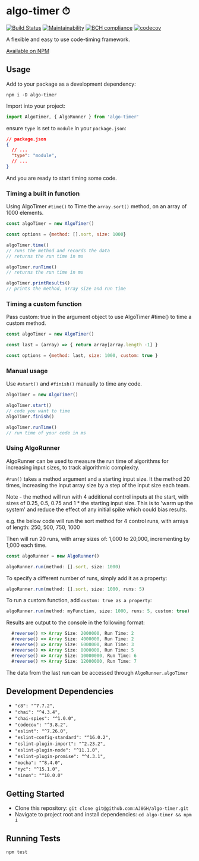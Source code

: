 algo-timer ⏱
=============

[![Build Status](https://travis-ci.com/AJ8GH/algo-timer.svg?branch=main)](https://travis-ci.com/AJ8GH/algo-timer) [![Maintainability](https://api.codeclimate.com/v1/badges/510048d893759d26f6d5/maintainability)](https://codeclimate.com/github/AJ8GH/algo-timer/maintainability) [![BCH compliance](https://bettercodehub.com/edge/badge/AJ8GH/algo-timer?branch=main)](https://bettercodehub.com/) [![codecov](https://codecov.io/gh/AJ8GH/algo-timer/branch/main/graph/badge.svg?token=KYZ9V6KT96)](https://codecov.io/gh/AJ8GH/algo-timer)

A flexible and easy to use code-timing framework.

[Available on NPM](https://www.npmjs.com/package/algo-timer)

## Usage

Add to your package as a development dependency:

```shell
npm i -D algo-timer
```

Import into your project:

```js
import AlgoTimer, { AlgoRunner } from 'algo-timer'
```


ensure `type` is set to `module` in your `package.json`:

```json
// package.json
{
  // ...
  "type": "module",
  // ...
}
```

And you are ready to start timing some code.

### Timing a built in function

Using AlgoTimer `#time()` to Time the `array.sort()` method, on an array of 1000 elements.

```js
const algoTimer = new AlgoTimer()

const options = {method: [].sort, size: 1000}

algoTimer.time()
// runs the method and records the data
// returns the run time in ms

algoTimer.runTime()
// returns the run time in ms

algoTimer.printResults()
// prints the method, array size and run time
```

### Timing a custom function

Pass custom: true in the argument object to use AlgoTimer #time() to time a custom method.

```js
const algoTimer = new AlgoTimer()

const last = (array) => { return array[array.length -1] }

const options = {method: last, size: 1000, custom: true }
```

### Manual usage

Use `#start()` and `#finish()` manually to time any code.

```js
algoTimer = new AlgoTimer()

algoTimer.start()
// code you want to time
algoTimer.finish()

algoTimer.runTime()
// run time of your code in ms
```

### Using AlgoRunner

AlgoRunner can be used to measure the run time of algorithms for increasing input sizes, to track algorithmic complexity.

`#run()` takes a method argument and a starting input size. It the method 20 times, increasing the input array size by a step of the input size each team.

Note - the method will run with 4 additional control inputs at the start, with sizes of 0.25, 0.5, 0.75 and 1 * the starting input size. This is to 'warm up the system' and reduce the effect of any initial spike which could bias results.

e.g. the below code will run the sort method for 4 control runs, with arrays of length: 250, 500, 750, 1000

Then will run 20 runs, with array sizes of: 1,000 to 20,000, incrementing by 1,000 each time.

```js
const algoRunner = new AlgoRunner()

algoRunner.run(method: [].sort, size: 1000)
```

To specify a different number of runs, simply add it as a property:

```js
algoRunner.run(method: [].sort, size: 1000, runs: 5)
```

To run a custom function, add `custom: true as a property`:

```js
algoRunner.run(method: myFunction, size: 1000, runs: 5, custom: true)
```

Results are output to the console in the following format:

```js
  #reverse() => Array Size: 2000000, Run Time: 2
  #reverse() => Array Size: 4000000, Run Time: 2
  #reverse() => Array Size: 6000000, Run Time: 3
  #reverse() => Array Size: 8000000, Run Time: 5
  #reverse() => Array Size: 10000000, Run Time: 6
  #reverse() => Array Size: 12000000, Run Time: 7
```

The data from the last run can be accessed through `AlgoRunner.algoTimer`

## Development Dependencies

- `"c8": "^7.7.2",`
- `"chai": "^4.3.4",`
- `"chai-spies": "^1.0.0",`
- `"codecov": "^3.8.2",`
- `"eslint": "^7.26.0",`
- `"eslint-config-standard": "^16.0.2",`
- `"eslint-plugin-import": "^2.23.2",`
- `"eslint-plugin-node": "^11.1.0",`
- `"eslint-plugin-promise": "^4.3.1",`
- `"mocha": "^8.4.0",`
- `"nyc": "^15.1.0",`
- `"sinon": "^10.0.0"`

## Getting Started

* Clone this repository: `git clone git@github.com:AJ8GH/algo-timer.git`
* Navigate to project root and install dependencies: `cd algo-timer && npm i`

## Running Tests

```shell
npm test
```
